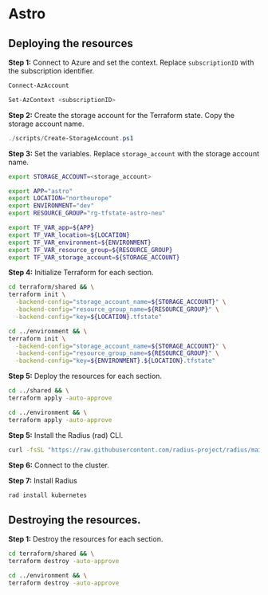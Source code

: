 # Astro

## Deploying the resources

**Step 1:** Connect to Azure and set the context. Replace `subscriptionID` with the subscription identifier.

```powershell
Connect-AzAccount
```

```powershell
Set-AzContext <subscriptionID>
```

**Step 2:** Create the storage account for the Terraform state. Copy the storage account name.

```powershell
./scripts/Create-StorageAccount.ps1
```

**Step 3:** Set the variables. Replace `storage_account` with the storage account name.

```bash
export STORAGE_ACCOUNT=<storage_account>
````

```bash
export APP="astro"
export LOCATION="northeurope"
export ENVIRONMENT="dev"
export RESOURCE_GROUP="rg-tfstate-astro-neu"
````

```bash
export TF_VAR_app=${APP}
export TF_VAR_location=${LOCATION}
export TF_VAR_environment=${ENVIRONMENT}
export TF_VAR_resource_group=${RESOURCE_GROUP}
export TF_VAR_storage_account=${STORAGE_ACCOUNT}
```

**Step 4:** Initialize Terraform for each section.

```bash
cd terraform/shared && \
terraform init \
  -backend-config="storage_account_name=${STORAGE_ACCOUNT}" \
  -backend-config="resource_group_name=${RESOURCE_GROUP}" \
  -backend-config="key=${LOCATION}.tfstate"
````

```bash
cd ../environment && \
terraform init \
  -backend-config="storage_account_name=${STORAGE_ACCOUNT}" \
  -backend-config="resource_group_name=${RESOURCE_GROUP}" \
  -backend-config="key=${ENVIRONMENT}.${LOCATION}.tfstate"
````

**Step 5:** Deploy the resources for each section.

```bash
cd ../shared && \
terraform apply -auto-approve
```

```bash
cd ../environment && \
terraform apply -auto-approve
```

**Step 5:** Install the Radius (rad) CLI.

```bash
curl -fsSL "https://raw.githubusercontent.com/radius-project/radius/main/deploy/install.sh" | /bin/bash
```

**Step 6:** Connect to the cluster.

**Step 7:** Install Radius

```bash
rad install kubernetes
```

## Destroying the resources.

**Step 1:** Destroy the resources for each section.

```bash
cd terraform/shared && \
terraform destroy -auto-approve
```

```bash
cd ../environment && \
terraform destroy -auto-approve
```
